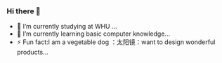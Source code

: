 ### Hi there 👋
 - 🔭 I’m currently studying at WHU ...
 - 🌱 I’m currently learning basic computer knowledge...
 - ⚡ Fun fact:I am a vegetable dog 
              ：太阳镜：want to design wonderful products...

<!--
**weivwang/weivwang** is a ✨ _special_ ✨ repository because its `README.md` (this file) appears on your GitHub profile.

Here are some ideas to get you started:


- 👯 I’m looking to collaborate on ...
- 🤔 I’m looking for help with ...
- 💬 Ask me about ...
- 📫 How to reach me: ...
- 😄 Pronouns: ...

-->
